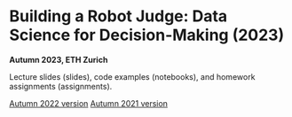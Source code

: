 # Building a Robot Judge: Data Science for Decision-Making (2023)
**Autumn 2023, ETH Zurich**

Lecture slides (slides), code examples (notebooks), and homework assignments (assignments).

[Autumn 2022 version](https://github.com/elliottash/robot_judge_2022)
[Autumn 2021 version](https://github.com/elliottash/robot_judge_2021)
